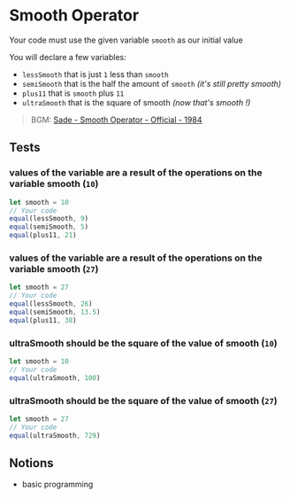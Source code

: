 # Smooth Operator

Your code must use the given variable `smooth` as our initial value

You will declare a few variables:

- `lessSmooth` that is just `1` less than `smooth`
- `semiSmooth` that is the half the amount of `smooth` _(it's still pretty
  smooth)_
- `plus11` that is `smooth` plus `11`
- `ultraSmooth` that is the square of smooth _(now that's smooth !)_

> BGM:
> [Sade - Smooth Operator - Official - 1984](https://www.youtube.com/watch?v=4TYv2PhG89A)

## Tests

### values of the variable are a result of the operations on the variable smooth (`10`)

```js
let smooth = 10
// Your code
equal(lessSmooth, 9)
equal(semiSmooth, 5)
equal(plus11, 21)
```

### values of the variable are a result of the operations on the variable smooth (`27`)

```js
let smooth = 27
// Your code
equal(lessSmooth, 26)
equal(semiSmooth, 13.5)
equal(plus11, 38)
```

### ultraSmooth should be the square of the value of smooth (`10`)

```js
let smooth = 10
// Your code
equal(ultraSmooth, 100)
```

### ultraSmooth should be the square of the value of smooth (`27`)

```js
let smooth = 27
// Your code
equal(ultraSmooth, 729)
```
## Notions

- basic programming
